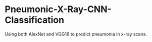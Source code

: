# Pneumonic-X-Ray-CNN-Classification
Using both AlexNet and VGG16 to predict pneumonia in x-ray scans.
